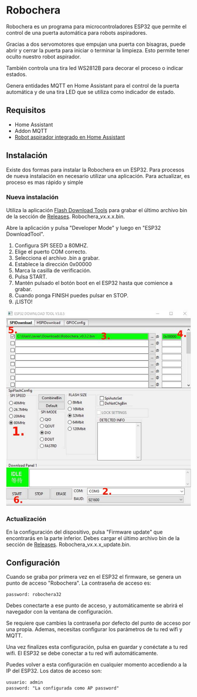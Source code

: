 # Robochera
Robochera es un programa para microcontroladores ESP32 que permite el control de una puerta automática para robots aspiradores.

Gracias a dos servomotores que empujan una puerta con bisagras, puede abrir y cerrar la puerta para iniciar o terminar la limpieza. Esto permite tener oculto nuestro robot aspirador.

También controla una tira led WS2812B para decorar el proceso o indicar estados.

Genera entidades MQTT en Home Assistant para el control de la puerta automática y de una tira LED que se utiliza como indicador de estado.

## Requisitos
- Home Assistant
- Addon MQTT
- [Robot aspirador integrado en Home Assistant](https://youtu.be/oR-j6311Xrc)

## Instalación

Existe dos formas para instalar la Robochera en un ESP32. Para procesos de nueva instalación en necesario utilizar una aplicación. Para actualizar, es proceso es mas rápido y simple

### Nueva instalación

Utiliza la aplicación [Flash Download Tools](https://www.espressif.com/en/support/download/other-tools) para grabar el último archivo bin de la sección de [Releases](https://github.com/fjramirez1987/Robochera/releases). Robochera_vx.x.x.bin.

Abre la aplicación y pulsa "Developer Mode" y luego en "ESP32 DownloadTool".

1. Configura SPI SEED a 80MHZ.
2. Elige el puerto COM correcto.
3. Selecciona el archivo .bin a grabar.
4. Establece la dirección 0x00000
5. Marca la casilla de verificación.
6. Pulsa START.
7. Mantén pulsado el botón boot en el ESP32 hasta que comience a grabar.
8. Cuando ponga FINISH puedes pulsar en STOP.
9. ¡LISTO!


![](images/Flash_Download_Tools.jpg)

### Actualización

En la configuración del dispositivo, pulsa "Firmware update" que encontrarás en la parte inferior. Debes cargar el último archivo bin de la sección de [Releases](https://github.com/fjramirez1987/Robochera/releases). Robochera_vx.x.x_update.bin.

## Configuración
Cuando se graba por primera vez en el ESP32 el firmware, se genera un punto de acceso "Robochera". La contraseña de acceso es:

    password: robochera32 

Debes conectarte a ese punto de acceso, y automáticamente se abrirá el navegador con la ventana de configuración.

Se requiere que cambies la contraseña por defecto del punto de acceso por una propia. Ademas, necesitas configurar los parámetros de tu red wifi y MQTT.

Una vez finalizes esta configuración, pulsa en guardar y conéctate a tu red wifi. El ESP32 se debe conectar a tu red wifi automáticamente.

Puedes volver a esta configuración en cualquier momento accediendo a la IP del ESP32. Los datos de acceso son:

    usuario: admin
    password: "La configurada como AP password"